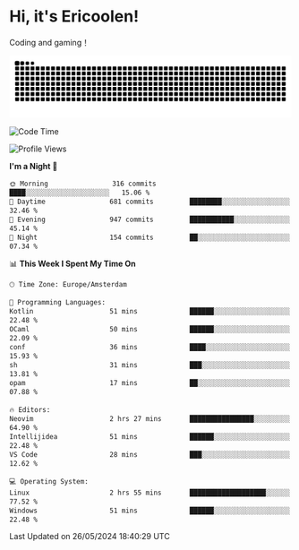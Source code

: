# Hi, it's Ericoolen!
Coding and gaming！

<picture>
  <source media="(prefers-color-scheme: dark)" srcset="https://raw.githubusercontent.com/Eric-Song-Nop/Eric-Song-Nop/output/github-contribution-grid-snake-dark.svg">
  <source media="(prefers-color-scheme: light)" srcset="https://raw.githubusercontent.com/Eric-Song-Nop/Eric-Song-Nop/output/github-contribution-grid-snake.svg">
  <img alt="github contribution grid snake animation" src="https://raw.githubusercontent.com/Eric-Song-Nop/Eric-Song-Nop/output/github-contribution-grid-snake.svg">
</picture>

<!--START_SECTION:waka-->
![Code Time](http://img.shields.io/badge/Code%20Time-1%2C341%20hrs%2058%20mins-blue)

![Profile Views](http://img.shields.io/badge/Profile%20Views-0-blue)

**I'm a Night 🦉** 

```text
🌞 Morning                316 commits         ████░░░░░░░░░░░░░░░░░░░░░   15.06 % 
🌆 Daytime                681 commits         ████████░░░░░░░░░░░░░░░░░   32.46 % 
🌃 Evening                947 commits         ███████████░░░░░░░░░░░░░░   45.14 % 
🌙 Night                  154 commits         ██░░░░░░░░░░░░░░░░░░░░░░░   07.34 % 
```


📊 **This Week I Spent My Time On** 

```text
🕑︎ Time Zone: Europe/Amsterdam

💬 Programming Languages: 
Kotlin                   51 mins             ██████░░░░░░░░░░░░░░░░░░░   22.48 % 
OCaml                    50 mins             ██████░░░░░░░░░░░░░░░░░░░   22.09 % 
conf                     36 mins             ████░░░░░░░░░░░░░░░░░░░░░   15.93 % 
sh                       31 mins             ███░░░░░░░░░░░░░░░░░░░░░░   13.81 % 
opam                     17 mins             ██░░░░░░░░░░░░░░░░░░░░░░░   07.88 % 

🔥 Editors: 
Neovim                   2 hrs 27 mins       ████████████████░░░░░░░░░   64.90 % 
Intellijidea             51 mins             ██████░░░░░░░░░░░░░░░░░░░   22.48 % 
VS Code                  28 mins             ███░░░░░░░░░░░░░░░░░░░░░░   12.62 % 

💻 Operating System: 
Linux                    2 hrs 55 mins       ███████████████████░░░░░░   77.52 % 
Windows                  51 mins             ██████░░░░░░░░░░░░░░░░░░░   22.48 % 
```


 Last Updated on 26/05/2024 18:40:29 UTC
<!--END_SECTION:waka-->
